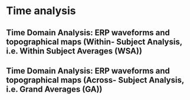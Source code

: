 # Time analysis

## Time Domain Analysis: ERP waveforms and topographical maps (Within- Subject Analysis, i.e. Within Subject Averages (WSA))


## Time Domain Analysis: ERP waveforms and topographical maps (Across- Subject Analysis, i.e. Grand Averages (GA))
